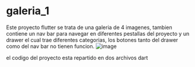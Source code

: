 # galeria_1
Este proyecto flutter se trata de una galeria de 4 imagenes, tambien contiene un nav bar para navegar en diferentes pestallas del proyecto y un drawer el cual trae diferentes categorias, los botones tanto del drawer como del nav bar no tienen funcion.
![image](https://user-images.githubusercontent.com/110652225/208934703-28132f63-30da-4115-926a-d4e445f55fee.png)


el codigo del proyecto esta repartido en dos archivos dart


